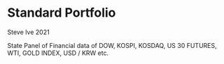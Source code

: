 # Standard Portfolio

Steve Ive 2021

State Panel of Financial data of DOW, KOSPI, KOSDAQ, US 30 FUTURES, WTI, GOLD INDEX, USD / KRW etc.
